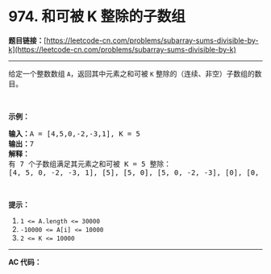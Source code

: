 # 974. 和可被 K 整除的子数组

**题目链接：**[https://leetcode-cn.com/problems/subarray-sums-divisible-by-k](https://leetcode-cn.com/problems/subarray-sums-divisible-by-k)

---

<div class="content__1Y2H">
 <div class="notranslate">
  <p>给定一个整数数组 <code>A</code>，返回其中元素之和可被 <code>K</code>&nbsp;整除的（连续、非空）子数组的数目。</p> 
  <p>&nbsp;</p> 
  <p><strong>示例：</strong></p> 
  <pre class="language-text"><strong>输入：</strong>A = [4,5,0,-2,-3,1], K = 5
<strong>输出：</strong>7
<strong>解释：
</strong>有 7 个子数组满足其元素之和可被 K = 5 整除：
[4, 5, 0, -2, -3, 1], [5], [5, 0], [5, 0, -2, -3], [0], [0, -2, -3], [-2, -3]
</pre> 
  <p>&nbsp;</p> 
  <p><strong>提示：</strong></p> 
  <ol> 
   <li><code>1 &lt;= A.length &lt;= 30000</code></li> 
   <li><code>-10000 &lt;= A[i] &lt;= 10000</code></li> 
   <li><code>2 &lt;= K &lt;= 10000</code></li> 
  </ol> 
 </div>
</div>

---

**AC 代码：**

```java

```